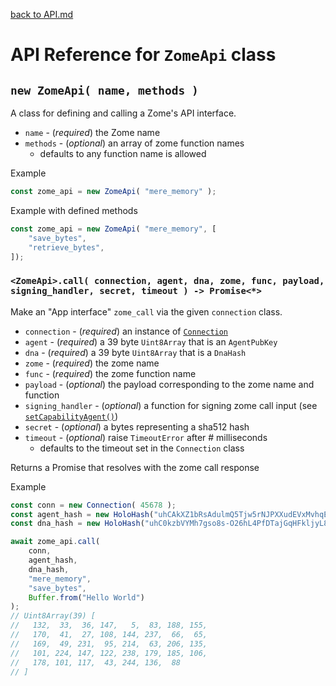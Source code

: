 [back to API.md](./API.md)


# API Reference for `ZomeApi` class

## `new ZomeApi( name, methods )`
A class for defining and calling a Zome's API interface.

- `name` - (*required*) the Zome name
- `methods` - (*optional*) an array of zome function names
  - defaults to any function name is allowed

Example
```javascript
const zome_api = new ZomeApi( "mere_memory" );
```

Example with defined methods
```javascript
const zome_api = new ZomeApi( "mere_memory", [
    "save_bytes",
    "retrieve_bytes",
]);
```


### `<ZomeApi>.call( connection, agent, dna, zome, func, payload, signing_handler, secret, timeout ) -> Promise<*>`
Make an "App interface" `zome_call` via the given `connection` class.

- `connection` - (*required*) an instance of [`Connection`](https://npmjs.com/package/@spartan-hc/holochain-websocket)
- `agent` - (*required*) a 39 byte `Uint8Array` that is an `AgentPubKey`
- `dna` - (*required*) a 39 byte `Uint8Array` that is a `DnaHash`
- `zome` - (*required*) the zome name
- `func` - (*required*) the zome function name
- `payload` - (*optional*) the payload corresponding to the zome name and function
- `signing_handler` - (*optional*) a function for signing zome call input (see
  [`setCapabilityAgent()`](API_AgentClient.md#agentclientsetcapabilityagent-agent-handler-secret-))
- `secret` - (*optional*) a bytes representing a sha512 hash
- `timeout` - (*optional*) raise `TimeoutError` after # milliseconds
  - defaults to the timeout set in the `Connection` class

Returns a Promise that resolves with the zome call response

Example
```javascript
const conn = new Connection( 45678 );
const agent_hash = new HoloHash("uhCAkXZ1bRsAdulmQ5Tjw5rNJPXXudEVxMvhqEMPZtCyyoeyY68rH");
const dna_hash = new HoloHash("uhC0kzbVYMh7gso8s-O26hL4PfDTajGqHFkljyL8mdtokzoL-gRdd");

await zome_api.call(
    conn,
    agent_hash,
    dna_hash,
    "mere_memory",
    "save_bytes",
    Buffer.from("Hello World")
);
// Uint8Array(39) [
//   132,  33,  36, 147,   5,  83, 188, 155,
//   170,  41,  27, 108, 144, 237,  66,  65,
//   169,  49, 231,  95, 214,  63, 206, 135,
//   101, 224, 147, 122, 238, 179, 185, 106,
//   178, 101, 117,  43, 244, 136,  88
// ]
```
